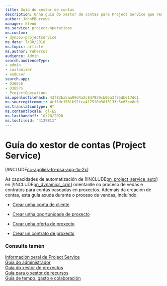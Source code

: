 ```yaml
---
title: Guía do xestor de contas
description: Unha guía do xestor de contas para Project Service que realiza o proceso de vendas e contratos para contas baseadas en proxectos
author: JohnPBurrows
manager: kfend
ms.service: project-operations
ms.custom:
- dyn365-projectservice
ms.date: 7/30/2018
ms.topic: article
ms.author: ruhercul
audience: Admin
search.audienceType:
- admin
- customizer
- enduser
search.app:
- D365CE
- D365PS
- ProjectOperations
ms.openlocfilehash: 43f83ba5aa99d4a2c8d7939cb05a3f75db617d61
ms.sourcegitcommit: 4cf1dc1561b92fca4175f0b3813133c5e63ce8e6
ms.translationtype: HT
ms.contentlocale: gl-ES
ms.lasthandoff: 10/28/2020
ms.locfileid: "4129811"
---
```

# <a name="account-manager-guide-project-service"></a>Guía do xestor de contas (Project Service)

[!INCLUDE[cc-applies-to-psa-app-1x-2x](../includes/cc-applies-to-psa-app-1x-2x.md)]

As capacidades de automatización de [!INCLUDE[pn_project_service_auto](../includes/pn-project-service-auto.md)] en [!INCLUDE[pn_dynamics_crm](../includes/pn-dynamics-crm.md)] oriéntanlle no proceso de vedas e contratos para contas baseadas en proxectos. Ademais da creación de contas, esta guía axuda durante o proceso de vendas, incluíndo:  
  
-   [Crear unha conta de cliente](../psa/create-customer-account.md)  
  
-   [Crear unha oportunidade de proxecto](../psa/create-project-opportunity.md)  
  
-   [Crear unha oferta de proxecto](../psa/create-project-quote.md)  
  
-   [Crear un contrato de proxecto](../psa/create-project-contract.md)  
  
  
### <a name="see-also"></a>Consulte tamén  
 [Información xeral de Project Service](../psa/overview.md)   
 [Guía do administrador](../psa/admin-guide.md)   
 [Guía do xestor de proxectos](../psa/project-manager-guide.md)   
 [Guía para o xestor de recursos](../psa/resource-manager-guide.md)   
 [Guía de tempo, gasto e colaboración](../psa/time-expense-collaboration-guide.md)
